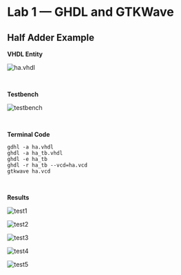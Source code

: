 # Lab 1 — GHDL and GTKWave

## Half Adder Example 

**VHDL Entity**

![ha.vhdl](https://github.com/user-attachments/assets/582af3aa-b9be-4462-a00f-2247b5153994)
 
</br>

**Testbench**

![testbench](https://github.com/user-attachments/assets/07ee316e-563f-4bd7-96da-fcad0885747d)

</br>

**Terminal Code**
```
gdhl -a ha.vhdl
ghdl -a ha_tb.vhdl
ghdl -e ha_tb
ghdl -r ha_tb --vcd=ha.vcd 
gtkwave ha.vcd
```

</br>

**Results**

![test1](https://github.com/user-attachments/assets/a96ecd18-028d-42f6-84aa-1d902eb75595)

![test2](https://github.com/user-attachments/assets/265ffcda-b788-4141-a589-c28157a6e840)

![test3](https://github.com/user-attachments/assets/af9945f0-0111-4196-846c-b12529af1665)

![test4](https://github.com/user-attachments/assets/d9e3e816-8052-4ed2-b36b-b106b682ddca)

![test5](https://github.com/user-attachments/assets/5bd9641f-6227-4433-b400-0344f0116dad)
